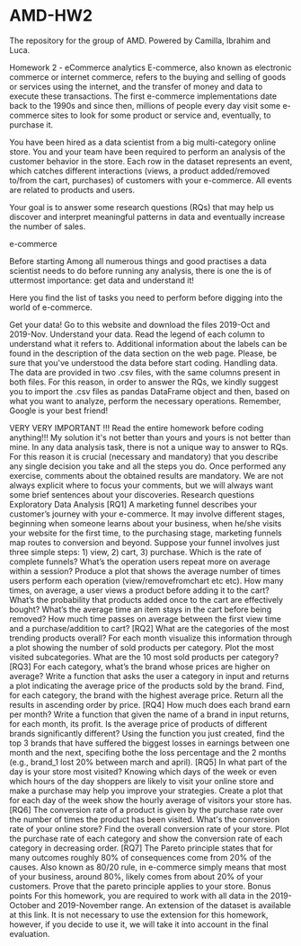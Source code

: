 # AMD-HW2
The repository for the group of AMD. Powered by Camilla, Ibrahim and Luca.

Homework 2 - eCommerce analytics
E-commerce, also known as electronic commerce or internet commerce, refers to the buying and selling of goods or services using the internet, and the transfer of money and data to execute these transactions. The first e-commerce implementations date back to the 1990s and since then, millions of people every day visit some e-commerce sites to look for some product or service and, eventually, to purchase it.

You have been hired as a data scientist from a big multi-category online store. You and your team have been required to perform an analysis of the customer behavior in the store. Each row in the dataset represents an event, which catches different interactions (views, a product added/removed to/from the cart, purchases) of customers with your e-commerce. All events are related to products and users.

Your goal is to answer some research questions (RQs) that may help us discover and interpret meaningful patterns in data and eventually increase the number of sales.

e-commerce

Before starting
Among all numerous things and good practises a data scientist needs to do before running any analysis, there is one the is of uttermost importance: get data and understand it!

Here you find the list of tasks you need to perform before digging into the world of e-commerce.

Get your data! Go to this website and download the files 2019-Oct and 2019-Nov.
Understand your data. Read the legend of each column to understand what it refers to. Additional information about the labels can be found in the description of the data section on the web page. Please, be sure that you've understood the data before start coding.
Handling data. The data are provided in two .csv files, with the same columns present in both files. For this reason, in order to answer the RQs, we kindly suggest you to import the .csv files as pandas DataFrame object and then, based on what you want to analyze, perform the necessary operations.
Remember, Google is your best friend!

VERY VERY IMPORTANT
!!! Read the entire homework before coding anything!!!
My solution it's not better than yours and yours is not better than mine. In any data analysis task, there is not a unique way to answer to RQs. For this reason it is crucial (necessary and mandatory) that you describe any single decision you take and all the steps you do.
Once performed any exercise, comments about the obtained results are mandatory. We are not always explicit where to focus your comments, but we will always want some brief sentences about your discoveries.
Research questions
Exploratory Data Analysis
[RQ1] A marketing funnel describes your customer’s journey with your e-commerce. It may involve different stages, beginning when someone learns about your business, when he/she visits your website for the first time, to the purchasing stage, marketing funnels map routes to conversion and beyond. Suppose your funnel involves just three simple steps: 1) view, 2) cart, 3) purchase. Which is the rate of complete funnels?
What’s the operation users repeat more on average within a session? Produce a plot that shows the average number of times users perform each operation (view/removefromchart etc etc).
How many times, on average, a user views a product before adding it to the cart?
What’s the probability that products added once to the cart are effectively bought?
What’s the average time an item stays in the cart before being removed?
How much time passes on average between the first view time and a purchase/addition to cart?
[RQ2] What are the categories of the most trending products overall? For each month visualize this information through a plot showing the number of sold products per category.
Plot the most visited subcategories.
What are the 10 most sold products per category?
[RQ3] For each category, what’s the brand whose prices are higher on average?
Write a function that asks the user a category in input and returns a plot indicating the average price of the products sold by the brand.
Find, for each category, the brand with the highest average price. Return all the results in ascending order by price.
[RQ4] How much does each brand earn per month? Write a function that given the name of a brand in input returns, for each month, its profit. Is the average price of products of different brands significantly different?
Using the function you just created, find the top 3 brands that have suffered the biggest losses in earnings between one month and the next, specifing bothe the loss percentage and the 2 months (e.g., brand_1 lost 20% between march and april).
[RQ5] In what part of the day is your store most visited? Knowing which days of the week or even which hours of the day shoppers are likely to visit your online store and make a purchase may help you improve your strategies. Create a plot that for each day of the week show the hourly average of visitors your store has.
[RQ6] The conversion rate of a product is given by the purchase rate over the number of times the product has been visited. What's the conversion rate of your online store?
Find the overall conversion rate of your store.
Plot the purchase rate of each category and show the conversion rate of each category in decreasing order.
[RQ7] The Pareto principle states that for many outcomes roughly 80% of consequences come from 20% of the causes. Also known as 80/20 rule, in e-commerce simply means that most of your business, around 80%, likely comes from about 20% of your customers.
Prove that the pareto principle applies to your store.
Bonus points
For this homework, you are required to work with all data in the 2019-October and 2019-November range. An extension of the dataset is available at this link. It is not necessary to use the extension for this homework, however, if you decide to use it, we will take it into account in the final evaluation.
